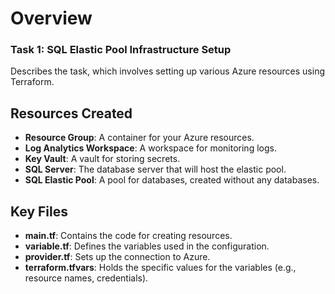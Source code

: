 # Overview
### Task 1: SQL Elastic Pool Infrastructure Setup
Describes the task, which involves setting up various Azure resources using Terraform.

## Resources Created

- **Resource Group**: A container for your Azure resources.
- **Log Analytics Workspace**: A workspace for monitoring logs.
- **Key Vault**: A vault for storing secrets.
- **SQL Server**: The database server that will host the elastic pool.
- **SQL Elastic Pool**: A pool for databases, created without any databases.

## Key Files

- **main.tf**: Contains the code for creating resources.
- **variable.tf**: Defines the variables used in the configuration.
- **provider.tf**: Sets up the connection to Azure.
- **terraform.tfvars**: Holds the specific values for the variables (e.g., resource names, credentials).
